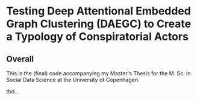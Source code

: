 # Testing Deep Attentional Embedded Graph Clustering (DAEGC) to Create a Typology of Conspiratorial Actors

## Overall

This is the (final) code accompanying my Master's Thesis for the M. Sc. in Social Data Science at the University of Copenhagen. 

tbd...
 
